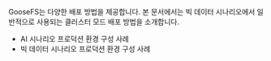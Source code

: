 GooseFS는 다양한 배포 방법을 제공합니다. 본 문서에서는 빅 데이터 시나리오에서 일반적으로 사용되는 클러스터 모드 배포 방법을 소개합니다.
- AI 시나리오 프로덕션 환경 구성 사례
- 빅 데이터 시나리오 프로덕션 환경 구성 사례
